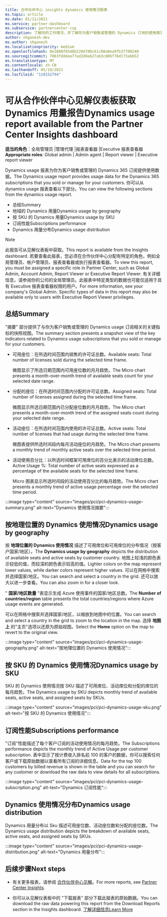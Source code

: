 ```yaml
---
title: 合作伙伴中心 insights dynamics 使用情况报表
ms.topic: article
ms.date: 01/11/2021
ms.service: partner-dashboard
ms.subservice: partnercenter-csp
description: 了解你的工作情况，并了解你为客户销售或管理的 Dynamics 订阅的使用情况。
author: shganesh-dev
ms.author: shganesh
ms.localizationpriority: medium
ms.openlocfilehash: 0e2880f8548b220d708c61c08a0ea9fb37700240
ms.sourcegitcommit: 7063fdddee77ad2d8e627ab3c806f76d173ab652
ms.translationtype: MT
ms.contentlocale: zh-CN
ms.lasthandoff: 05/19/2021
ms.locfileid: "110152794"
---
```

# <a name="dynamics-usage-report-available-from-the-partner-center-insights-dashboard"></a><span data-ttu-id="876db-103">可从合作伙伴中心见解仪表板获取 Dynamics 用量报告</span><span class="sxs-lookup"><span data-stu-id="876db-103">Dynamics usage report available from the Partner Center Insights dashboard</span></span>

<span data-ttu-id="876db-104">**适当的角色**：全局管理员 |管理代理 |报表查看器 |Executive 报表查看器</span><span class="sxs-lookup"><span data-stu-id="876db-104">**Appropriate roles**: Global admin | Admin agent | Report viewer | Executive report viewer</span></span>

<span data-ttu-id="876db-105">Dynamics usage 报表为你为客户销售或管理的 Dynamics 365 订阅提供使用数据。</span><span class="sxs-lookup"><span data-stu-id="876db-105">The Dynamics usage report provides usage data for the Dynamics 365 subscriptions that you sold or manage for your customers.</span></span> <span data-ttu-id="876db-106">你可以从 dynamics usage 报表查看以下部分。</span><span class="sxs-lookup"><span data-stu-id="876db-106">You can view the following sections from the dynamics usage report.</span></span>

- <span data-ttu-id="876db-107">总结</span><span class="sxs-lookup"><span data-stu-id="876db-107">Summary</span></span>
- <span data-ttu-id="876db-108">地域的 Dynamics 用量</span><span class="sxs-lookup"><span data-stu-id="876db-108">Dynamics usage by geography</span></span>
- <span data-ttu-id="876db-109">按 SKU 的 Dynamics 用量</span><span class="sxs-lookup"><span data-stu-id="876db-109">Dynamics usage by SKU</span></span>
- <span data-ttu-id="876db-110">订阅性能</span><span class="sxs-lookup"><span data-stu-id="876db-110">Subscriptions performance</span></span>
- <span data-ttu-id="876db-111">Dynamics 用量分布</span><span class="sxs-lookup"><span data-stu-id="876db-111">Dynamics usage distribution</span></span>

 > [!NOTE]
 > <span data-ttu-id="876db-112">此报告可从见解仪表板中获取。</span><span class="sxs-lookup"><span data-stu-id="876db-112">This report is available from the Insights dashboard.</span></span> <span data-ttu-id="876db-113">若要查看此报表，您必须在合作伙伴中心分配有特定的角色，例如全局管理员、帐户管理员、报表查看器或执行报表查看器。</span><span class="sxs-lookup"><span data-stu-id="876db-113">To view this report, you must be assigned a specific role in Partner Center, such as Global Admin, Account Admin, Report Viewer or Executive Report Viewer.</span></span> <span data-ttu-id="876db-114">有关详细信息，请参阅你的公司的全局管理员。此报表中特定类型的数据也可能仅适用于具有 Executive 报表查看器权限的用户。</span><span class="sxs-lookup"><span data-stu-id="876db-114">For more information, see your company's Global Admin. Specific types of data in this report may also be available only to users with Executive Report Viewer privileges.</span></span>

## <a name="summary"></a><span data-ttu-id="876db-115">总结</span><span class="sxs-lookup"><span data-stu-id="876db-115">Summary</span></span>

<span data-ttu-id="876db-116">"摘要" 部分提供了与你为客户销售或管理的 Dynamics usage 订阅相关的关键指标的快照视图。</span><span class="sxs-lookup"><span data-stu-id="876db-116">The summary section presents a snapshot view of the key indicators related to Dynamics usage subscriptions that you sold or manage for your customers.</span></span>  

- <span data-ttu-id="876db-117">可用座位：在所选时间范围内销售的许可证总数。</span><span class="sxs-lookup"><span data-stu-id="876db-117">Available seats: Total number of licenses sold during the selected time frame.</span></span>

   <span data-ttu-id="876db-118">微图显示了所选日期范围内可用座位数的月月趋势。</span><span class="sxs-lookup"><span data-stu-id="876db-118">The Micro chart presents a month-over-month trend of available seats count for your selected date range.</span></span>

- <span data-ttu-id="876db-119">分配的座位：在所选时间范围内分配的许可证总数。</span><span class="sxs-lookup"><span data-stu-id="876db-119">Assigned seats: Total number of licenses assigned during the selected time frame.</span></span>

   <span data-ttu-id="876db-120">微图显示所选日期范围内已分配座位数的月月趋势。</span><span class="sxs-lookup"><span data-stu-id="876db-120">The Micro chart presents a month-over-month trend of the assigned seats count during your selected date range.</span></span>

- <span data-ttu-id="876db-121">活动座位：在所选时间范围内使用的许可证总数。</span><span class="sxs-lookup"><span data-stu-id="876db-121">Active seats: Total number of licenses that had usage during the selected time frame.</span></span> 

   <span data-ttu-id="876db-122">微图表提供所选时间段内每月活动座位的月趋势。</span><span class="sxs-lookup"><span data-stu-id="876db-122">The Micro chart presents a monthly trend of monthly active seats over the selected time period.</span></span>

- <span data-ttu-id="876db-123">活动使用百分比：以所选时间框架可用席位的百分比表示的活动席位总数。</span><span class="sxs-lookup"><span data-stu-id="876db-123">Active Usage %: Total number of active seats expressed as a percentage of the available seats for the selected time frame.</span></span> 

   <span data-ttu-id="876db-124">Micro 图表显示所选时间段的活动使用百分比的每月趋势。</span><span class="sxs-lookup"><span data-stu-id="876db-124">The Micro chart presents a monthly trend of active usage percentage over the selected time period.</span></span>

:::image type="content" source="images/pci/pci-dynamics-usage-summary.png" alt-text="Dynamics 使用情况摘要":::

## <a name="dynamics-usage-by-geography"></a><span data-ttu-id="876db-126">按地理位置的 Dynamics 使用情况</span><span class="sxs-lookup"><span data-stu-id="876db-126">Dynamics usage by geography</span></span>

<span data-ttu-id="876db-127">按 **地理位置的 Dynamics 使用情况** 描述了可用席位和可用席位的分布情况（按客户国家/地区）。</span><span class="sxs-lookup"><span data-stu-id="876db-127">The **Dynamics usage by geography** depicts the distribution of available seats and active seats by customer country.</span></span> <span data-ttu-id="876db-128">地图上较浅的颜色表示较低的值，而较深的颜色表示较高的值。</span><span class="sxs-lookup"><span data-stu-id="876db-128">Lighter colors on the map represent lower values, while darker colors represent higher values.</span></span> <span data-ttu-id="876db-129">可以在网格中搜索并选择国家/地区。</span><span class="sxs-lookup"><span data-stu-id="876db-129">You can search and select a country in the grid.</span></span> <span data-ttu-id="876db-130">还可以放大以进一步查看。</span><span class="sxs-lookup"><span data-stu-id="876db-130">You can also zoom in for a closer look.</span></span>

<span data-ttu-id="876db-131">" **国家/地区数量** "表显示生成 Azure 使用事件的国家/地区总数。</span><span class="sxs-lookup"><span data-stu-id="876db-131">The **Number of countries/region** table presents the total countries/regions where Azure usage events are generated.</span></span>

<span data-ttu-id="876db-132">可以在网格中搜索并选择国家/地区，以缩放到地图中的位置。</span><span class="sxs-lookup"><span data-stu-id="876db-132">You can search and select a country in the grid to zoom to the location in the map.</span></span> <span data-ttu-id="876db-133">选择 **地图上** 的"主页"选项以还原为原始视图。</span><span class="sxs-lookup"><span data-stu-id="876db-133">Select the **Home** option on the map to revert to the original view.</span></span>

:::image type="content" source="images/pci/pci-dynamics-usage-geography.png" alt-text="按地理位置的 Dynamics 使用情况":::

## <a name="dynamics-usage-by-sku"></a><span data-ttu-id="876db-135">按 SKU 的 Dynamics 使用情况</span><span class="sxs-lookup"><span data-stu-id="876db-135">Dynamics usage by SKU</span></span>

<span data-ttu-id="876db-136">SKU 的 Dynamics 使用情况按 SKU 描述了可用席位、活动席位和分配的席位的每月趋势。</span><span class="sxs-lookup"><span data-stu-id="876db-136">The Dynamics usage by SKU depicts monthly trend of available seats, active seats, and assigned seats by SKUs.</span></span>

:::image type="content" source="images/pci/pci-dynamics-usage-sku.png" alt-text="按 SKU 的 Dynamics 使用情况":::

## <a name="subscriptions-performance"></a><span data-ttu-id="876db-138">订阅性能</span><span class="sxs-lookup"><span data-stu-id="876db-138">Subscriptions performance</span></span>

<span data-ttu-id="876db-139">"订阅"性能描述了每个客户订阅的活动使用情况的每月趋势。</span><span class="sxs-lookup"><span data-stu-id="876db-139">The Subscriptions performance depicts the monthly trend of Active Usage per customer subscription.</span></span> <span data-ttu-id="876db-140">表中显示了按计费收入排名前 100 的客户的数据，你可以搜索任何客户或下载原始数据以查看所有订阅的详细信息。</span><span class="sxs-lookup"><span data-stu-id="876db-140">Data for the top 100 customers by billed revenue is shown in the table and you can search for any customer or download the raw data to view details for all subscriptions.</span></span>

:::image type="content" source="images/pci/pci-dynamics-usage-subscription.png" alt-text="Dynamics 订阅性能":::

## <a name="dynamics-usage-distribution"></a><span data-ttu-id="876db-142">Dynamics 使用情况分布</span><span class="sxs-lookup"><span data-stu-id="876db-142">Dynamics usage distribution</span></span>

<span data-ttu-id="876db-143">Dynamics 用量分布以 Sku 描述可用座位数、活动座位数和分配的座位数。</span><span class="sxs-lookup"><span data-stu-id="876db-143">The Dynamics usage distribution depicts the breakdown of available seats, active seats, and assigned seats by SKUs.</span></span>

:::image type="content" source="images/pci/pci-dynamics-usage-distribution.png" alt-text="Dynamics 用量分布":::

## <a name="next-steps"></a><span data-ttu-id="876db-145">后续步骤</span><span class="sxs-lookup"><span data-stu-id="876db-145">Next steps</span></span>

- <span data-ttu-id="876db-146">有关更多报表，请参阅 [合作伙伴中心见解](partner-center-insights.md)。</span><span class="sxs-lookup"><span data-stu-id="876db-146">For more reports, see [Partner Center Insights](partner-center-insights.md).</span></span>

- <span data-ttu-id="876db-147">你可以从见解仪表板中的 "下载报表" 部分下载此报表的原始数据。</span><span class="sxs-lookup"><span data-stu-id="876db-147">You can download the raw data powering this report from the Download Reports section in the Insights dashboard.</span></span> [<span data-ttu-id="876db-148">了解详细信息</span><span class="sxs-lookup"><span data-stu-id="876db-148">Learn More</span></span>](pci-download-reports.md) 
